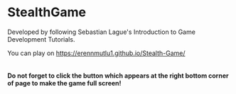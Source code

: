 # StealthGame
Developed by following Sebastian Lague's Introduction to Game Development Tutorials.

You can play on https://erennmutlu1.github.io/Stealth-Game/
<br><br><br>
<b>Do not forget to click the button which appears at the right bottom corner of page to make the game full screen!</b>
